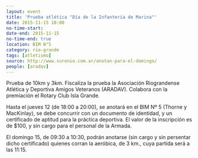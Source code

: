 ```yaml
---
layout: event 
title: 'Prueba atlética "Día de la Infantería de Marina"'
date: 2015-11-15 10:00
no-time-start: 
date-end: 2015-11-15
no-time-end: true
location: BIM N°5
category: rio-grande
tags: [atletismo]
source: http://www.surenio.com.ar/anotan-para-el-domingo/
people: [aradav]
---
```


Prueba de 10km y 3km. Fiscaliza la prueba la Asociación Riograndense Atlética y Deportiva Amigos Veteranos (ARADAV). Colabora con la premiación el Rotary Club Isla Grande.

Hasta el jueves 12 (de 18:00 a 20:00), se anotará en el BIM Nº 5 (Thorne y MacKinlay), se debe concurrir con un documento de identidad, y un certificado de aptitud para la práctica deportiva. El valor de la inscripción es de $100, y sin cargo para el personal de la Armada.

El domingo 15, de 09:30 a 10:30, podrán anotarse (sin cargo y sin persentar dicho certificado) quienes corran la aeróbica, de 3 km., cuya partida será a las 11:15. 